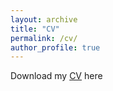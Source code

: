 ```yaml
---
layout: archive
title: "CV"
permalink: /cv/
author_profile: true
---
```

Download my [CV](http://orrenius.github.io/files/CVOrrenius2019nover.pdf) here

